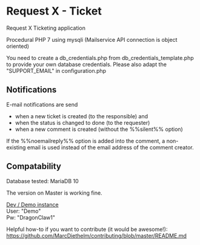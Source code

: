 # Request X - Ticket
Request X Ticketing application

Procedural PHP 7 using mysqli
(Mailservice API connection is object oriented)

You need to create a db_credentials.php from db_credentials_template.php to provide your own database credentials.
Please also adapt the "SUPPORT_EMAIL" in configuration.php

## Notifications
E-mail notifications are send
* when a new ticket is created (to the responsible) and
* when the status is changed to done (to the requester)
* when a new comment is created (without the %%silent%% option)

If the %%noemailreply%% option is added into the comment, a non-existing email is used instead of the email address of the comment creator.

## Compatability
Database tested: MariaDB 10

The version on Master is working fine.

[Dev / Demo instance](https://dev.requestx.ch)<br>User: "Demo"<br>Pw: "DragonClaw1"

Helpful how-to if you want to contribute (it would be awesome!): https://github.com/MarcDiethelm/contributing/blob/master/README.md
